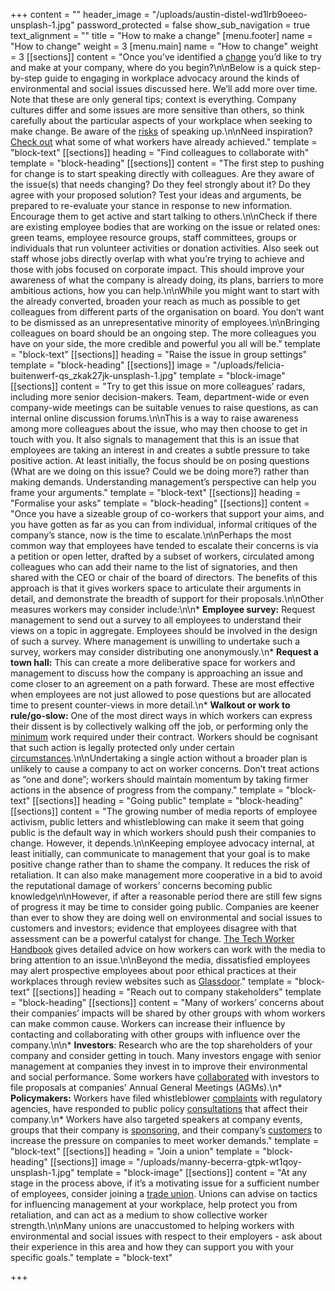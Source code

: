 +++
content = ""
header_image = "/uploads/austin-distel-wd1lrb9oeeo-unsplash-1.jpg"
password_protected = false
show_sub_navigation = true
text_alignment = ""
title = "How to make a change"
[menu.footer]
name = "How to change"
weight = 3
[menu.main]
name = "How to change"
weight = 3
[[sections]]
content = "Once you’ve identified a [change](https://www.honestwork.org/what-to-change/general/) you’d like to try and make at your company, where do you begin?\n\nBelow is a quick step-by-step guide to engaging in workplace advocacy around the kinds of environmental and social issues discussed here. We’ll add more over time. Note that these are only general tips; context is everything. Company cultures differ and some issues are more sensitive than others, so think carefully about the particular aspects of your workplace when seeking to make change. Be aware of the [risks](https://honestwork.org/how-to-change/your-rights/) of speaking up.\n\nNeed inspiration? [Check out](https://honestwork.org/how-to-change/workers-changing-the-world/) what some of what workers have already achieved."
template = "block-text"
[[sections]]
heading = "Find colleagues to collaborate with"
template = "block-heading"
[[sections]]
content = "The first step to pushing for change is to start speaking directly with colleagues. Are they aware of the issue(s) that needs changing? Do they feel strongly about it? Do they agree with your proposed solution? Test your ideas and arguments, be prepared to re-evaluate your stance in response to new information. Encourage them to get active and start talking to others.\n\nCheck if there are existing employee bodies that are working on the issue or related ones: green teams, employee resource groups, staff committees, groups or individuals that run volunteer activities or donation activities. Also seek out staff whose jobs directly overlap with what you’re trying to achieve and those with jobs focused on corporate impact. This should improve your awareness of what the company is already doing, its plans, barriers to more ambitious actions, how you can help.\n\nWhile you might want to start with the already converted, broaden your reach as much as possible to get colleagues from different parts of the organisation on board. You don’t want to be dismissed as an unrepresentative minority of employees.\n\nBringing colleagues on board should be an ongoing step. The more colleagues you have on your side, the more credible and powerful you all will be."
template = "block-text"
[[sections]]
heading = "Raise the issue in group settings"
template = "block-heading"
[[sections]]
image = "/uploads/felicia-buitenwerf-qs_zkak27jk-unsplash-1.jpg"
template = "block-image"
[[sections]]
content = "Try to get this issue on more colleagues’ radars, including more senior decision-makers. Team, department-wide or even company-wide meetings can be suitable venues to raise questions, as can internal online discussion forums.\n\nThis is a way to raise awareness among more colleagues about the issue, who may then choose to get in touch with you. It also signals to management that this is an issue that employees are taking an interest in and creates a subtle pressure to take positive action. At least initially, the focus should be on posing questions (What are we doing on this issue? Could we be doing more?) rather than making demands. Understanding management’s perspective can help you frame your arguments."
template = "block-text"
[[sections]]
heading = "Formalise your asks"
template = "block-heading"
[[sections]]
content = "Once you have a sizeable group of co-workers that support your aims, and you have gotten as far as you can from individual, informal critiques of the company’s stance, now is the time to escalate.\n\nPerhaps the most common way that employees have tended to escalate their concerns is via a petition or open letter, drafted by a subset of workers, circulated among colleagues who can add their name to the list of signatories, and then shared with the CEO or chair of the board of directors. The benefits of this approach is that it gives workers space to articulate their arguments in detail, and demonstrate the breadth of support for their proposals.\n\nOther measures workers may consider include:\n\n* **Employee survey:** Request management to send out a survey to all employees to understand their views on a topic in aggregate. Employees should be involved in the design of such a survey. Where management is unwilling to undertake such a survey, workers may consider distributing one anonymously.\n* **Request a town hall:** This can create a more deliberative space for workers and management to discuss how the company is approaching an issue and come closer to an agreement on a path forward. These are most effective when employees are not just allowed to pose questions but are allocated time to present counter-views in more detail.\n* **Walkout or work to rule/go-slow:** One of the most direct ways in which workers can express their dissent is by collectively walking off the job, or performing only the [minimum](https://en.wikipedia.org/wiki/Work-to-rule) work required under their contract. Workers should be cognisant that such action is legally protected only under certain [circumstances](https://honestwork.org/how-to-change/your-rights/).\n\nUndertaking a single action without a broader plan is unlikely to cause a company to act on worker concerns. Don’t treat actions as “one and done”; workers should maintain momentum by taking firmer actions in the absence of progress from the company."
template = "block-text"
[[sections]]
heading = "Going public"
template = "block-heading"
[[sections]]
content = "The growing number of media reports of employee activism, public letters and whistleblowing can make it seem that going public is the default way in which workers should push their companies to change. However, it depends.\n\nKeeping employee advocacy internal, at least initially, can communicate to management that your goal is to make positive change rather than to shame the company. It reduces the risk of retaliation. It can also make management more cooperative in a bid to avoid the reputational damage of workers’ concerns becoming public knowledge\n\nHowever, if after a reasonable period there are still few signs of progress it may be time to consider going public. Companies are keener than ever to show they are doing well on environmental and social issues to customers and investors; evidence that employees disagree with that assessment can be a powerful catalyst for change. [The Tech Worker Handbook](https://techworkerhandbook.org/media/) gives detailed advice on how workers can work with the media to bring attention to an issue.\n\nBeyond the media, dissatisfied employees may alert prospective employees about poor ethical practices at their workplaces through review websites such as [Glassdoor](https://www.glassdoor.co.uk/index.htm)."
template = "block-text"
[[sections]]
heading = "Reach out to company stakeholders"
template = "block-heading"
[[sections]]
content = "Many of workers’ concerns about their companies’ impacts will be shared by other groups with whom workers can make common cause. Workers can increase their influence by contacting and collaborating with other groups with influence over the company.\n\n* **Investors**: Research who are the top shareholders of your company and consider getting in touch. Many investors engage with senior management at companies they invest in to improve their environmental and social performance. Some workers have [collaborated](https://www.protocol.com/workplace/shareholder-proposals-workers) with investors to file proposals at companies' Annual General Meetings (AGMs).\n* **Policymakers:** Workers have filed whistleblower [complaints](https://www.nytimes.com/2021/10/26/technology/facebook-sec-complaints.html) with regulatory agencies, have responded to public policy [consultations](https://www.nbcnews.com/news/all/amazon-workers-protest-proposal-raise-bar-shareholder-resolutions-n1129216) that affect their company.\n* Workers have also targeted speakers at company events, groups that their company is [sponsoring](https://www.bloomberg.com/news/articles/2019-06-26/google-workers-petition-sf-pride-to-exclude-company-from-parade), and their company’s [customers](https://progressivegrocer.com/ufcw-staging-protests-harris-teeters-ploy-organize-smithfield-plant-workers) to increase the pressure on companies to meet worker demands."
template = "block-text"
[[sections]]
heading = "Join a union"
template = "block-heading"
[[sections]]
image = "/uploads/manny-becerra-gtpk-wt1qoy-unsplash-1.jpg"
template = "block-image"
[[sections]]
content = "At any stage in the process above, if it’s a motivating issue for a sufficient number of employees, consider joining a [trade union](https://honestwork.org/how-to-change/joining-a-trade-union/). Unions can advise on tactics for influencing management at your workplace, help protect you from retaliation, and can act as a medium to show collective worker strength.\n\nMany unions are unaccustomed to helping workers with environmental and social issues with respect to their employers - ask about their experience in this area and how they can support you with your specific goals."
template = "block-text"

+++
